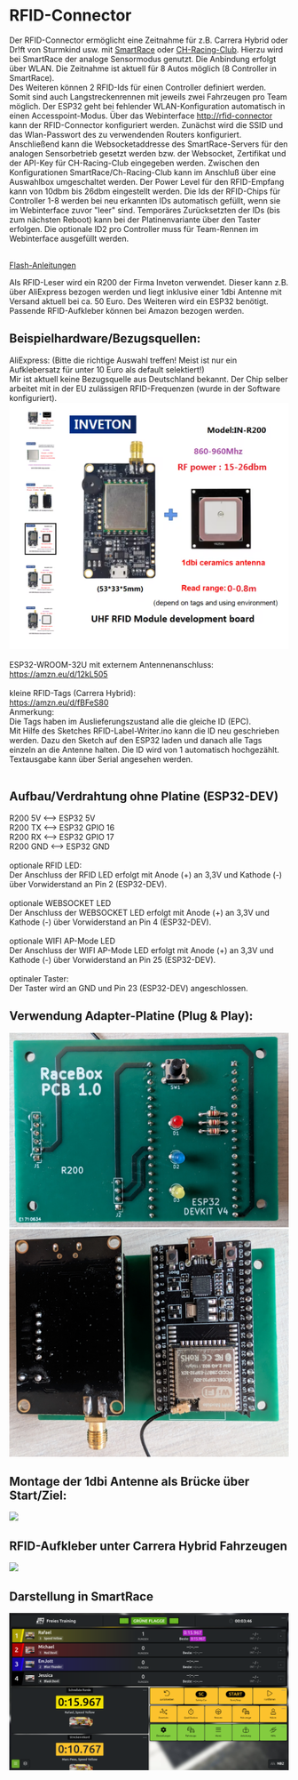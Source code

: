 # RFID-Connector

Der RFID-Connector ermöglicht eine Zeitnahme für z.B. Carrera Hybrid oder Dr!ft von Sturmkind usw. mit <a href="https://www.smartrace.de/">SmartRace</a> oder <a href="https://carrera-hybrid-racing-club.de/">CH-Racing-Club</a>. Hierzu wird bei SmartRace der analoge Sensormodus genutzt. Die Anbindung erfolgt über WLAN. Die Zeitnahme ist aktuell für 8 Autos möglich (8 Controller in SmartRace).<br>
Des Weiteren können 2 RFID-Ids für einen Controller definiert werden. Somit sind auch Langstreckenrennen mit jeweils zwei Fahrzeugen pro Team möglich.
Der ESP32 geht bei fehlender WLAN-Konfiguration automatisch in einen Accesspoint-Modus.
Über das Webinterface <a href="http://rfid-connector">http://rfid-connector</a> kann der RFID-Connector konfiguriert werden.
Zunächst wird die SSID und das Wlan-Passwort des zu verwendenden Routers konfiguriert. Anschließend kann die Websocketaddresse des SmartRace-Servers für den analogen Sensorbetrieb gesetzt werden bzw. der Websocket, Zertifikat und der API-Key für CH-Racing-Club eingegeben werden. Zwischen den Konfigurationen SmartRace/Ch-Racing-Club kann im Anschluß über eine Auswahlbox umgeschaltet werden.
Der Power Level für den RFID-Empfang kann von 10dbm bis 26dbm eingestellt werden.
Die Ids der RFID-Chips für Controller 1-8 werden bei neu erkannten IDs automatisch gefüllt, wenn sie im Webinterface zuvor "leer" sind. Temporäres Zurücksetzten der IDs (bis zum nächsten Reboot) kann bei der Platinenvariante über den Taster erfolgen.
Die optionale ID2 pro Controller muss für Team-Rennen im Webinterface ausgefüllt werden.<br><br>


<a href="./script-flasher/README.md">Flash-Anleitungen</a>

Als RFID-Leser wird ein R200 der Firma Inveton verwendet. Dieser kann z.B. über AliExpress bezogen werden und liegt inklusive einer 1dbi Antenne mit Versand aktuell bei ca. 50 Euro. 
Des Weiteren wird ein ESP32 benötigt.
Passende RFID-Aufkleber können bei Amazon bezogen werden.

## Beispielhardware/Bezugsquellen:

AliExpress: (Bitte die richtige Auswahl treffen! Meist ist nur ein Aufklebersatz für unter 10 Euro als default selektiert!)<br>
Mir ist aktuell keine Bezugsquelle aus Deutschland bekannt. Der Chip selber arbeitet mit in der EU zulässigen RFID-Frequenzen (wurde in der Software konfiguriert).
<img src="../images/Invelion_R200_1dbi.png"/>
<br><br>
ESP32-WROOM-32U mit externem Antennenanschluss:<br>
https://amzn.eu/d/12kL505
<br><br>
kleine RFID-Tags (Carrera Hybrid):<br>
https://amzn.eu/d/fBFeS80
<br>Anmerkung:<br>
Die Tags haben im Auslieferungszustand alle die gleiche ID (EPC).<br>
Mit Hilfe des Sketches RFID-Label-Writer.ino  kann die ID neu geschrieben werden. Dazu den Sketch auf den ESP32 laden und danach alle Tags einzeln an die Antenne halten. Die ID wird von 1 automatisch hochgezählt. Textausgabe kann über Serial angesehen werden.
<br><br>

## Aufbau/Verdrahtung ohne Platine (ESP32-DEV)
R200 5V <--> ESP32 5V<br>
R200 TX <--> ESP32 GPIO 16<br>
R200 RX <--> ESP32 GPIO 17<br>
R200 GND <--> ESP32 GND<br><br>
optionale RFID LED:<br> 
Der Anschluss der RFID LED erfolgt mit Anode (+) an 3,3V und Kathode (-) über Vorwiderstand an Pin 2 (ESP32-DEV).<br><br>
optionale WEBSOCKET LED<br>
Der Anschluss der WEBSOCKET LED erfolgt mit Anode (+) an 3,3V und Kathode (-) über Vorwiderstand an Pin 4 (ESP32-DEV).<br><br> 
optionale WIFI AP-Mode LED<br>
Der Anschluss der WIFI AP-Mode LED erfolgt mit Anode (+) an 3,3V und Kathode (-) über Vorwiderstand an Pin 25 (ESP32-DEV).<br><br>
optinaler Taster:<br>
Der Taster wird an GND und Pin 23 (ESP32-DEV) angeschlossen.<br>

## Verwendung Adapter-Platine (Plug & Play):<br>

<img src="../images/RFID-Connector_Platine_vorne.jpg"/>
<img src="../images/RFID-Connector_Platine_hinten.jpg"/>



## Montage der 1dbi Antenne als Brücke über Start/Ziel:

<img src="../images/Start_Ziel_Antenne.jpg"/>

## RFID-Aufkleber unter Carrera Hybrid Fahrzeugen
<img src="../images/Sensoren_Auto.jpg"/>

## Darstellung in SmartRace
<img src="../images/SmartRace.png"/>
